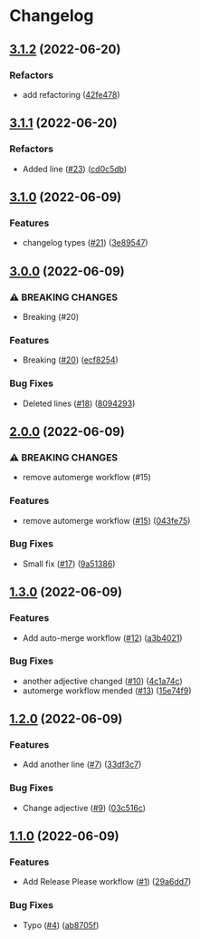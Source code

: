# Changelog

## [3.1.2](https://github.com/mrchrmn/conventional-pr/compare/v3.1.1...v3.1.2) (2022-06-20)


### Refactors

* add refactoring ([42fe478](https://github.com/mrchrmn/conventional-pr/commit/42fe478af9c6383e87ac5ec57d7f3679736cd9a1))

## [3.1.1](https://github.com/mrchrmn/conventional-pr/compare/v3.1.0...v3.1.1) (2022-06-20)


### Refactors

* Added line ([#23](https://github.com/mrchrmn/conventional-pr/issues/23)) ([cd0c5db](https://github.com/mrchrmn/conventional-pr/commit/cd0c5dbf6844e7cc83c2c63add49279c6340b4f8))

## [3.1.0](https://github.com/mrchrmn/conventional-pr/compare/v3.0.0...v3.1.0) (2022-06-09)


### Features

* changelog types ([#21](https://github.com/mrchrmn/conventional-pr/issues/21)) ([3e89547](https://github.com/mrchrmn/conventional-pr/commit/3e89547041226cf29ebf765545b3eb8951b7cf11))

## [3.0.0](https://github.com/mrchrmn/conventional-pr/compare/v2.0.0...v3.0.0) (2022-06-09)


### ⚠ BREAKING CHANGES

* Breaking (#20)

### Features

* Breaking ([#20](https://github.com/mrchrmn/conventional-pr/issues/20)) ([ecf8254](https://github.com/mrchrmn/conventional-pr/commit/ecf82547beeba4d411dff63c60e47ee93cdd0d5f))


### Bug Fixes

* Deleted lines ([#18](https://github.com/mrchrmn/conventional-pr/issues/18)) ([8094293](https://github.com/mrchrmn/conventional-pr/commit/8094293875c59ca6db1569a80bd215da20736ae2))

## [2.0.0](https://github.com/mrchrmn/conventional-pr/compare/v1.3.0...v2.0.0) (2022-06-09)


### ⚠ BREAKING CHANGES

* remove automerge workflow (#15)

### Features

* remove automerge workflow ([#15](https://github.com/mrchrmn/conventional-pr/issues/15)) ([043fe75](https://github.com/mrchrmn/conventional-pr/commit/043fe75ca45f44149dd5b7065f3779f4d1559279))


### Bug Fixes

* Small fix ([#17](https://github.com/mrchrmn/conventional-pr/issues/17)) ([9a51386](https://github.com/mrchrmn/conventional-pr/commit/9a51386831f1c1d2150fd5d5e04fb208058ab01f))

## [1.3.0](https://github.com/mrchrmn/conventional-pr/compare/v1.2.0...v1.3.0) (2022-06-09)


### Features

* Add auto-merge workflow ([#12](https://github.com/mrchrmn/conventional-pr/issues/12)) ([a3b4021](https://github.com/mrchrmn/conventional-pr/commit/a3b40216652deea6f8587f134a32e786d181c6ae))


### Bug Fixes

* another adjective changed ([#10](https://github.com/mrchrmn/conventional-pr/issues/10)) ([4c1a74c](https://github.com/mrchrmn/conventional-pr/commit/4c1a74c2057b29404f47102ebe9b14ace7810eda))
* automerge workflow mended ([#13](https://github.com/mrchrmn/conventional-pr/issues/13)) ([15e74f9](https://github.com/mrchrmn/conventional-pr/commit/15e74f9d7b158c60ddf51783947154e33cbc4432))

## [1.2.0](https://github.com/mrchrmn/conventional-pr/compare/v1.1.0...v1.2.0) (2022-06-09)


### Features

* Add another line ([#7](https://github.com/mrchrmn/conventional-pr/issues/7)) ([33df3c7](https://github.com/mrchrmn/conventional-pr/commit/33df3c7d7872d9e94d6867ce8c36adbd8cac9fde))


### Bug Fixes

* Change adjective ([#9](https://github.com/mrchrmn/conventional-pr/issues/9)) ([03c516c](https://github.com/mrchrmn/conventional-pr/commit/03c516c630b7a3eca3d58bbb19a78b55fd2c565d))

## [1.1.0](https://github.com/mrchrmn/conventional-pr/compare/1.0.0...v1.1.0) (2022-06-09)


### Features

* Add Release Please workflow ([#1](https://github.com/mrchrmn/conventional-pr/issues/1)) ([29a6dd7](https://github.com/mrchrmn/conventional-pr/commit/29a6dd7c6e2e6f4a9a34708e9dd072ef02b1f816))


### Bug Fixes

* Typo ([#4](https://github.com/mrchrmn/conventional-pr/issues/4)) ([ab8705f](https://github.com/mrchrmn/conventional-pr/commit/ab8705f49d12aef207100fe83cfb08fd89a38383))
